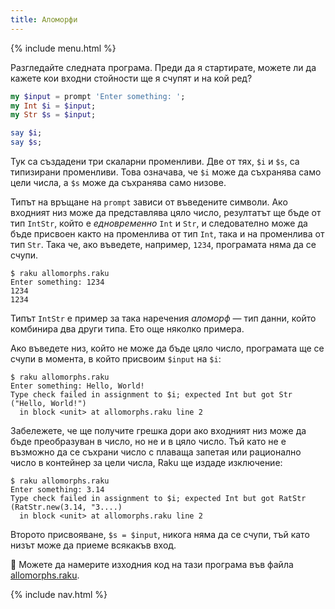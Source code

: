 ```yaml
---
title: Аломорфи
---
```


{% include menu.html %}

Разгледайте следната програма. Преди да я стартирате, можете ли да кажете кои входни стойности ще я счупят и на кой ред?

```raku
my $input = prompt 'Enter something: ';
my Int $i = $input;
my Str $s = $input;

say $i;
say $s;
```

Тук са създадени три скаларни променливи. Две от тях, `$i` и `$s`, са типизирани променливи. Това означава, че `$i` може да съхранява само цели числа, а `$s` може да съхранява само низове.

Типът на връщане на `prompt` зависи от въведените символи. Ако входният низ може да представлява цяло число, резултатът ще бъде от тип `IntStr`, който е _едновременно_ `Int` и `Str`, и следователно може да бъде присвоен както на променлива от тип `Int`, така и на променлива от тип `Str`. Така че, ако въведете, например, `1234`, програмата няма да се счупи.

```
$ raku allomorphs.raku
Enter something: 1234
1234
1234
```

Типът `IntStr` е пример за така наречения _аломорф_ — тип данни, който комбинира два други типа. Ето още няколко примера.

Ако въведете низ, който не може да бъде цяло число, програмата ще се счупи в момента, в който присвоим `$input` на `$i`:

```
$ raku allomorphs.raku
Enter something: Hello, World!
Type check failed in assignment to $i; expected Int but got Str ("Hello, World!")
  in block <unit> at allomorphs.raku line 2
```

Забележете, че ще получите грешка дори ако входният низ може да бъде преобразуван в число, но не и в цяло число. Тъй като не е възможно да се съхрани число с плаваща запетая или рационално число в контейнер за цели числа, Raku ще издаде изключение:

```
$ raku allomorphs.raku
Enter something: 3.14
Type check failed in assignment to $i; expected Int but got RatStr (RatStr.new(3.14, "3....)
  in block <unit> at allomorphs.raku line 2
```

Второто присвояване, `$s = $input`, никога няма да се счупи, тъй като низът може да приеме всякакъв вход.

🦋 Можете да намерите изходния код на тази програма във файла [allomorphs.raku](https://github.com/ash/raku-course/blob/master/essentials/typed-variables/allomorphs/allomorphs.raku).

{% include nav.html %}